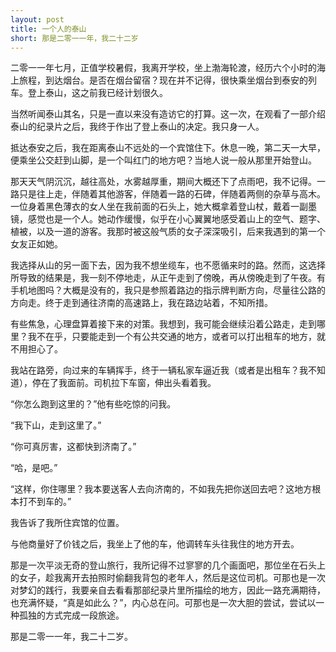 ```yaml
---
layout: post
title: 一个人的泰山
short: 那是二零一一年，我二十二岁
---
```


二零一一年七月，正值学校暑假，我离开学校，坐上渤海轮渡，经历六个小时的海上旅程，到达烟台。是否在烟台留宿？现在并不记得，很快乘坐烟台到泰安的列车。登上泰山，这之前我已经计划很久。

当然听闻泰山其名，只是一直以来没有造访它的打算。这一次，在观看了一部介绍泰山的纪录片之后，我终于作出了登上泰山的决定。我只身一人。

抵达泰安之后，我在距离泰山不远处的一个宾馆住下。休息一晚，第二天一大早，便乘坐公交赶到山脚，是一个叫红门的地方吧？当地人说一般从那里开始登山。

那天天气阴沉沉，越往高处，水雾越厚重，期间大概还下了点雨吧，我不记得。一路只是往上走，伴随着其他游客，伴随着一路的石碑，伴随着两侧的杂草与高木。一位身着黑色薄衣的女人坐在我前面的石头上，她大概拿着登山杖，戴着一副墨镜，感觉也是一个人。她动作缓慢，似乎在小心翼翼地感受着山上的空气、题字、植被，以及一道的游客。我那时被这般气质的女子深深吸引，后来我遇到的第一个女友正如她。

我选择从山的另一面下去，因为我不想坐缆车，也不愿循来时的路。然而，这选择所导致的结果是，我一刻不停地走，从正午走到了傍晚，再从傍晚走到了午夜。有手机地图吗？大概是没有的，我只是参照着路边的指示牌判断方向，尽量往公路的方向走。终于走到通往济南的高速路上，我在路边站着，不知所措。

有些焦急，心理盘算着接下来的对策。我想到，我可能会继续沿着公路走，走到哪里？我不在乎，只要能走到一个有公共交通的地方，或者可以打出租车的地方，就不用担心了。

我站在路旁，向过来的车辆挥手，终于一辆私家车逼近我（或者是出租车？我不知道），停在了我面前。司机拉下车窗，伸出头看着我。

“你怎么跑到这里的？”他有些吃惊的问我。

“我下山，走到这里了。”

“你可真厉害，这都快到济南了。”

“哈，是吧。”

“这样，你住哪里？我本要送客人去向济南的，不如我先把你送回去吧？这地方根本打不到车的。”

我告诉了我所住宾馆的位置。

与他商量好了价钱之后，我坐上了他的车，他调转车头往我住的地方开去。

那是一次平淡无奇的登山旅行，我所记得不过寥寥的几个画面吧，那位坐在石头上的女子，趁我离开去拍照时偷翻我背包的老年人，然后是这位司机。可那也是一次对梦幻的践行，我要亲自去看看那部纪录片里所描绘的地方，因此一路充满期待，也充满怀疑，“真是如此么？”，内心总在问。可那也是一次大胆的尝试，尝试以一种孤独的方式完成一段旅途。

那是二零一一年，我二十二岁。

